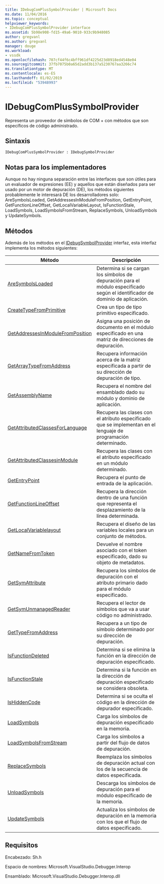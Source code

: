 ```yaml
---
title: IDebugComPlusSymbolProvider | Microsoft Docs
ms.date: 11/04/2016
ms.topic: conceptual
helpviewer_keywords:
- IDebugComPlusSymbolProvider interface
ms.assetid: 5b98e908-fd15-49a6-9010-933c9b948085
author: gregvanl
ms.author: gregvanl
manager: douge
ms.workload:
- vssdk
ms.openlocfilehash: 707cf44f6c4bff961df4225d23d8918ed4548e04
ms.sourcegitcommit: 37fb7075b0a65d2add3b137a5230767aa3266c74
ms.translationtype: MT
ms.contentlocale: es-ES
ms.lasthandoff: 01/02/2019
ms.locfileid: "53948993"
---
```

# <a name="idebugcomplussymbolprovider"></a>IDebugComPlusSymbolProvider
Representa un proveedor de símbolos de COM + con métodos que son específicos de código administrado.  
  
## <a name="syntax"></a>Sintaxis  
  
```  
IDebugComPlusSymbolProvider : IDebugSymbolProvider  
```  
  
## <a name="notes-for-implementers"></a>Notas para los implementadores  
 Aunque no hay ninguna separación entre las interfaces que son útiles para un evaluador de expresiones (EE) y aquellos que están diseñados para ser usado por un motor de depuración (DE), los métodos siguientes probablemente le interesará DE los desarrolladores solo: AreSymbolsLoaded, GetAddressesInModuleFromPosition, GetEntryPoint, GetFunctionLineOffset, GetLocalVariableLayout, IsFunctionStale, LoadSymbols, LoadSymbolsFromStream, ReplaceSymbols, UnloadSymbols y UpdateSymbols.  
  
## <a name="methods"></a>Métodos  
 Además de los métodos en el [IDebugSymbolProvider](../../../extensibility/debugger/reference/idebugsymbolprovider.md) interfaz, esta interfaz implementa los métodos siguientes:  
  
|Método|Descripción|  
|------------|-----------------|  
|[AreSymbolsLoaded](../../../extensibility/debugger/reference/idebugcomplussymbolprovider-aresymbolsloaded.md)|Determina si se cargan los símbolos de depuración para el módulo especificado según el identificador de dominio de aplicación.|  
|[CreateTypeFromPrimitive](../../../extensibility/debugger/reference/idebugcomplussymbolprovider-createtypefromprimitive.md)|Crea un tipo de tipo primitivo especificado.|  
|[GetAddressesInModuleFromPosition](../../../extensibility/debugger/reference/idebugcomplussymbolprovider-getaddressesinmodulefromposition.md)|Asigna una posición de documento en el módulo especificado en una matriz de direcciones de depuración.|  
|[GetArrayTypeFromAddress](../../../extensibility/debugger/reference/idebugcomplussymbolprovider-getarraytypefromaddress.md)|Recupera información acerca de la matriz especificada a partir de su dirección de depuración de tipo.|  
|[GetAssemblyName](../../../extensibility/debugger/reference/idebugcomplussymbolprovider-getassemblyname.md)|Recupera el nombre del ensamblado dado su módulo y dominio de aplicación.|  
|[GetAttributedClassesForLanguage](../../../extensibility/debugger/reference/idebugcomplussymbolprovider-getattributedclassesforlanguage.md)|Recupera las clases con el atributo especificado que se implementan en el lenguaje de programación determinado.|  
|[GetAttributedClassesinModule](../../../extensibility/debugger/reference/idebugcomplussymbolprovider-getattributedclassesinmodule.md)|Recupera las clases con el atributo especificado en un módulo determinado.|  
|[GetEntryPoint](../../../extensibility/debugger/reference/idebugcomplussymbolprovider-getentrypoint.md)|Recupera el punto de entrada de la aplicación.|  
|[GetFunctionLineOffset](../../../extensibility/debugger/reference/idebugcomplussymbolprovider-getfunctionlineoffset.md)|Recupera la dirección dentro de una función que representa el desplazamiento de la línea determinada.|  
|[GetLocalVariablelayout](../../../extensibility/debugger/reference/idebugcomplussymbolprovider-getlocalvariablelayout.md)|Recupera el diseño de las variables locales para un conjunto de métodos.|  
|[GetNameFromToken](../../../extensibility/debugger/reference/idebugcomplussymbolprovider-getnamefromtoken.md)|Devuelve el nombre asociado con el token especificado, dado su objeto de metadatos.|  
|[GetSymAttribute](../../../extensibility/debugger/reference/idebugcomplussymbolprovider-getsymattribute.md)|Recupera los símbolos de depuración con el atributo primario dado para el módulo especificado.|  
|[GetSymUnmanagedReader](../../../extensibility/debugger/reference/idebugcomplussymbolprovider-getsymunmanagedreader.md)|Recupera el lector de símbolos que va a usar código no administrado.|  
|[GetTypeFromAddress](../../../extensibility/debugger/reference/idebugcomplussymbolprovider-gettypefromaddress.md)|Recupera a un tipo de símbolo determinado por su dirección de depuración.|  
|[IsFunctionDeleted](../../../extensibility/debugger/reference/idebugcomplussymbolprovider-isfunctiondeleted.md)|Determina si se elimina la función en la dirección de depuración especificado.|  
|[IsFunctionStale](../../../extensibility/debugger/reference/idebugcomplussymbolprovider-isfunctionstale.md)|Determina si la función en la dirección de depuración especificado se considera obsoleta.|  
|[IsHiddenCode](../../../extensibility/debugger/reference/idebugcomplussymbolprovider-ishiddencode.md)|Determina si se oculta el código en la dirección de depurador especificado.|  
|[LoadSymbols](../../../extensibility/debugger/reference/idebugcomplussymbolprovider-loadsymbols.md)|Carga los símbolos de depuración especificado en la memoria.|  
|[LoadSymbolsFromStream](../../../extensibility/debugger/reference/idebugcomplussymbolprovider-loadsymbolsfromstream.md)|Carga los símbolos a partir del flujo de datos de depuración.|  
|[ReplaceSymbols](../../../extensibility/debugger/reference/idebugcomplussymbolprovider-replacesymbols.md)|Reemplaza los símbolos de depuración actual con los de la secuencia de datos especificada.|  
|[UnloadSymbols](../../../extensibility/debugger/reference/idebugcomplussymbolprovider-unloadsymbols.md)|Descarga los símbolos de depuración para el módulo especificado de la memoria.|  
|[UpdateSymbols](../../../extensibility/debugger/reference/idebugcomplussymbolprovider-updatesymbols.md)|Actualiza los símbolos de depuración en la memoria con los que el flujo de datos especificado.|  
  
## <a name="requirements"></a>Requisitos  
 Encabezado: Sh.h  
  
 Espacio de nombres: Microsoft.VisualStudio.Debugger.Interop  
  
 Ensamblado: Microsoft.VisualStudio.Debugger.Interop.dll